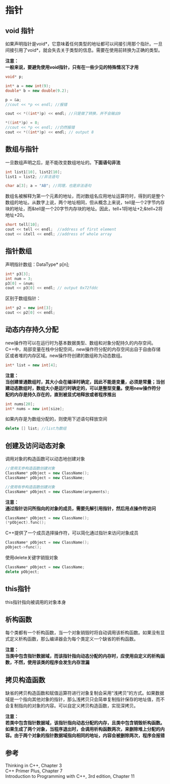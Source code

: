 
# 指针  

## void 指针  

如果声明指针是void\*，它意味着任何类型的地址都可以间接引用那个指针。一旦间接引用了void*，就会失去关于类型的信息。需要在使用前转换为正确的类型。  

**注意：**  
**一般来说，要避免使用void指针，只有在一些少见的特殊情况下才用**  

```c++
void* p;

int* a = new int(9);
double* b = new double(9.2);

p = &a;
//cout << *p << endl; //报错

cout << *((int*)p) << endl; //只是做了转换，并不会输出9

*((int*)p) = 8;
//cout << *p << endl; //仍然报错
cout << *((int*)p) << endl; // output 8
```

## 数组与指针  

一旦数组声明之后，是不能改变数组地址的。**下面语句非法**  

```c++
int list1[10], list2[10];
list1 = list2; //非法语句

char a[3]; a = "AB"; //同理，也是非法语句 
```

数组名被解释为第一个元素的地址，而对数组名应用地址运算符时，得到的是整个数组的地址。从数字上说，两个地址相同，但从概念上来说，tell是一个2字节内存块的地址，而&tell是一个20字节内存块的地址。因此，tell+1将地址+2;\&tell+2将地址+20。  

```c++
short tell[10];
cout << tell << endl;  //address of first element
cout << &tell << endl; //address of whole array
```

## 指针数组  

声明指针数组：DataType* p[n];

```c++
int* p3[3];
int num = 3;
p3[0] = &num;
cout << p3[0] << endl; // output 0x72fddc
```

区别于数组指针：  

```c++
int* p2 = new int[3];
cout << p2[0] << endl;
```

## 动态内存持久分配  

new操作符可以在运行时为基本数据类型、数组和对象分配持久的内存空间。C++中，局部变量在栈中分配空间，new操作符分配的内存空间出自于自由存储区或者堆的内存区域。new操作符创建的数组称为动态数组。  

```c++
int* list = new int[4];
```

**注意：**  
**当创建普通数组时，其大小会在编译时确定，因此不能是变量，必须是常量；当创建动态数组时，数组大小是运行时确定的，可以是整型变量。使用new操作符分配的内存是持久存在的，直到被显式地释放或者程序推出**  

```c++
int nums[20];
int* nums = new int[size];
```

如果内存是为数组分配的，则使用下述语句释放空间  

```C++
delete [] list; //list为数组
```

## 创建及访问动态对象  

调用对象的构造函数可以动态地创建对象  

```c++
//使用无参构造函数创建对象
ClassName* pObject = new ClassName();
ClassName* pObject = new ClassName;

//使用有参构造函数创建对象
ClassName* pObject = new ClassName(arguments);
```

**注意：**  
**通过指针访问所指向的对象的成员，需要先解引用指针，然后用点操作符访问**  

```c++
ClassName* pObject = new ClassName();
(*pObject).func();
```

C++提供了一个成员选择操作符，可以简化通过指针来访问对象成员  

```c++
ClassName* pObject = new ClassName();
pObject->func();
```

使用delete关键字销毁对象  

```c++
ClassName* pObject = new ClassName;
delete pObject;
```

## this指针  

this指针指向被调用的对象本身  

## 析构函数  

每个类都有一个析构函数，当一个对象销毁时将自动调用该析构函数。如果没有显式定义析构函数，那么编译器会为每个类定义一个缺省的析构函数。  

**注意：**  
**当类中包含指针数据域，而该指针指向动态分配的内存时，应使用自定义的析构函数，不然，使用该类的程序会发生内存泄漏**  

## 拷贝构造函数  

缺省的拷贝构造函数和赋值运算符进行对象复制会采用“浅拷贝”的方式。如果数据域是一个指向其他对象的指针，那么浅拷贝只会简单复制指针保存的地址值，而不会复制指向的对象的内容。可以自定义拷贝构造函数，实现深拷贝。

**注意：**  
**若类中包含指针数据域，该指针指向动态分配的内存，且类中包含销毁析构函数。如果生成了两个对象，当程序退出时，会调用析构函数两次，来删除堆上分配的内容。由于两个对象的指针数据域指向相同的地址，内容会被删除两次，程序会报错**  

## 参考  

Thinking in C++, Chapter 3  
C++ Primer Plus, Chapter 7  
Introduction to Programming with C++, 3rd edition, Chapter 11  
